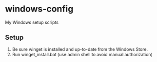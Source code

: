 # windows-config

My Windows setup scripts

## Setup

1. Be sure winget is installed and up-to-date from the Windows Store.
2. Run winget_install.bat (use admin shell to avoid manual authorization)


